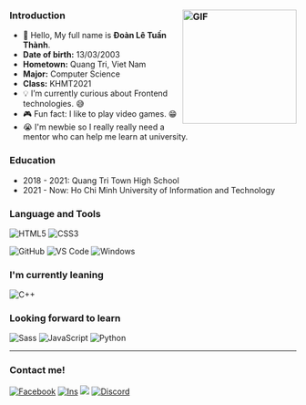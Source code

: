 ### Introduction <img align="right" alt="GIF" height="200px" src="https://lh3.googleusercontent.com/a-/AOh14GhY2essJ3-hUJSTHwJt3xq-RdTLobd1l4wIqmbj=s360-p-rw-no" />


- 👋 Hello, My full name is **Đoàn Lê Tuấn Thành**.
- **Date of birth:** 13/03/2003
- **Hometown:** Quang Tri, Viet Nam
- **Major:** Computer Science
- **Class:** KHMT2021
- 💡 I’m currently curious about Frontend technologies. 😅
- 🎮 Fun fact: I like to play video games. 😁
- 😭 I'm newbie so I really really need a mentor who can help me learn at university. 

### Education

- 2018 - 2021: Quang Tri Town High School
- 2021 - Now: Ho Chi Minh University of Information and Technology


### Language and Tools

![HTML5](https://img.shields.io/badge/HTML5-E34F26?style=for-the-badge&logo=html5&logoColor=white)
![CSS3](https://img.shields.io/badge/CSS3-1572B6?style=for-the-badge&logo=css3&logoColor=white)

![GitHub](https://img.shields.io/badge/GitHub-100000?style=for-the-badge&logo=github&logoColor=white)
![VS Code](https://img.shields.io/badge/Visual_Studio_Code-0078D4?style=for-the-badge&logo=visual%20studio%20code&logoColor=white)
![Windows](https://img.shields.io/badge/Windows-0078D6?style=for-the-badge&logo=windows&logoColor=white)
### I'm currently leaning
![C++](https://img.shields.io/badge/C%2B%2B-00599C?style=for-the-badge&logo=c%2B%2B&logoColor=white)
### Looking forward to learn
![Sass](https://img.shields.io/badge/Sass-CC6699?style=for-the-badge&logo=sass&logoColor=white)
![JavaScript](https://img.shields.io/badge/JavaScript-323330?style=for-the-badge&logo=javascript&logoColor=F7DF1E)
![Python](https://img.shields.io/badge/Python-FFD43B?style=for-the-badge&logo=python&logoColor=darkgreen)

--- 

### Contact me!

[![Facebook](https://img.shields.io/badge/Facebook-1877F2?style=for-the-badge&logo=facebook&logoColor=white)](https://www.facebook.com/doanletuanthanh/)
[![Ins](https://img.shields.io/badge/Instagram-E4405F?style=for-the-badge&logo=instagram&logoColor=white)](https://www.instagram.com/thanh.dltt/)
<a href="mailto:thanh99949@gmail.com"><img src="https://img.shields.io/badge/Gmail-D14836?style=for-the-badge&logo=gmail&logoColor=white"></a>
[![Discord](https://img.shields.io/badge/Discord-7289DA?style=for-the-badge&logo=discord&logoColor=white)](https://discordapp.com/users/Thanhdepgiai#5704/)

